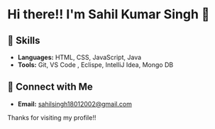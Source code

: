# Hi there!! I'm Sahil Kumar Singh 👋

## 🌱 Skills  
   
- **Languages:**  HTML, CSS, JavaScript, Java  
- **Tools:** Git, VS Code , Eclispe, IntelliJ Idea, Mongo DB   
 
## 🔗 Connect with Me

- **Email:** sahilsingh18012002@gmail.com
 
Thanks for visiting my profile!! 
  
